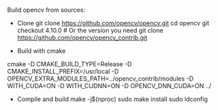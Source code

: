 Build opencv from sources:
- Clone
  git clone https://github.com/opencv/opencv.git
  cd opencv
  git checkout 4.10.0  # Or the version you need
  git clone https://github.com/opencv/opencv_contrib.git

- Build with cmake

cmake -D CMAKE_BUILD_TYPE=Release -D CMAKE_INSTALL_PREFIX=/usr/local -D OPENCV_EXTRA_MODULES_PATH=../opencv_contrib/modules -D WITH_CUDA=ON -D WITH_CUDNN=ON -D OPENCV_DNN_CUDA=ON ../

- Compile and build 
  make -j$(nproc)
  sudo make install
  sudo ldconfig
